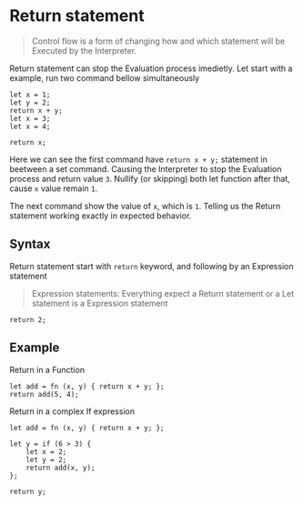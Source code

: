 # Return statement

> Control flow is a form of changing how and which statement will be Executed by the Interpreter.

Return statement can stop the Evaluation process imedietly. Let start with a example, run two command bellow simultaneously

```igg
let x = 1;
let y = 2;
return x + y;
let x = 3;
let x = 4;
```


```igg
return x;
```

Here we can see the first command have `return x + y;` statement in beetween a set command. Causing the Interpreter to stop the Evaluation process and return value `3`. Nullify (or skipping) both let function after that, cause `x` value remain `1`.

The next command show the value of `x`, which is `1`. Telling us the Return statement working exactly in expected behavior.

## Syntax

Return statement start with `return` keyword, and following by an Expression statement

> Expression statements: Everything expect a Return statement or a Let statement is a Expression statement

```igg
return 2;
```

## Example

Return in a Function

```igg
let add = fn (x, y) { return x + y; };
return add(5, 4);
```
Return in a complex If expression

```igg
let add = fn (x, y) { return x + y; };

let y = if (6 > 3) {
    let x = 2;
    let y = 2;
    return add(x, y);
};

return y;
```
